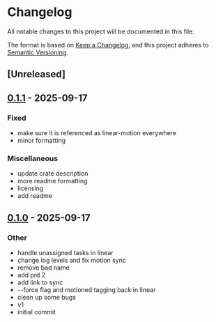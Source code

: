 # Changelog

All notable changes to this project will be documented in this file.

The format is based on [Keep a Changelog](https://keepachangelog.com/en/1.0.0/),
and this project adheres to [Semantic Versioning](https://semver.org/spec/v2.0.0.html).

## [Unreleased]

## [0.1.1](https://github.com/arlyon/linear-motion/compare/v0.1.0...v0.1.1) - 2025-09-17

### Fixed
- make sure it is referenced as linear-motion everywhere
- minor formatting

### Miscellaneous
- update crate description
- more readme formatting
- licensing
- add readme

## [0.1.0](https://github.com/arlyon/linear-motion/releases/tag/v0.1.0) - 2025-09-17

### Other
- handle unassigned tasks in linear
- change log levels and fix motion sync
- remove bad name
- add prd 2
- add link to sync
- --force flag and motioned tagging back in linear
- clean up some bugs
- v1
- initial commit

